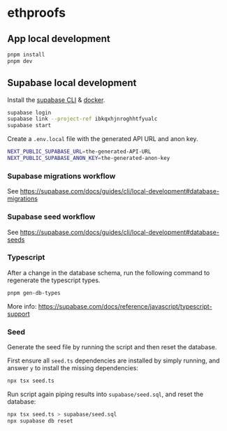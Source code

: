 # ethproofs

## App local development

```bash
pnpm install
pnpm dev
```

## Supabase local development

Install the [supabase CLI](https://supabase.com/docs/guides/cli/getting-started) & [docker](https://docs.docker.com/get-started/get-docker/).

```bash
supabase login
supabase link --project-ref ibkqxhjnroghhtfyualc
supabase start
```

Create a `.env.local` file with the generated API URL and anon key.

```bash
NEXT_PUBLIC_SUPABASE_URL=the-generated-API-URL
NEXT_PUBLIC_SUPABASE_ANON_KEY=the-generated-anon-key
```

### Supabase migrations workflow

See https://supabase.com/docs/guides/cli/local-development#database-migrations

### Supabase seed workflow

See https://supabase.com/docs/guides/cli/local-development#database-seeds

### Typescript

After a change in the database schema, run the following command to regenerate the typescript types.

```bash
pnpm gen-db-types
```

More info: https://supabase.com/docs/reference/javascript/typescript-support

### Seed

Generate the seed file by running the script and then reset the database.

First ensure all `seed.ts` dependencies are installed by simply running, and answer `y` to install the missing dependencies:

```bash
npx tsx seed.ts
```

Run script again piping results into `supabase/seed.sql`, and reset the database:

```bash
npx tsx seed.ts > supabase/seed.sql
npx supabase db reset
```

